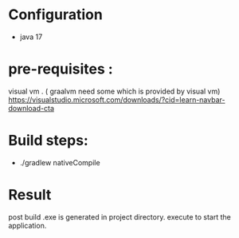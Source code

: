 # Configuration

- java 17

# pre-requisites :

visual vm . ( graalvm need some which is provided by visual vm)
https://visualstudio.microsoft.com/downloads/?cid=learn-navbar-download-cta

# Build steps:

- ./gradlew nativeCompile

# Result

post build .exe is generated in project directory. execute to start the application.

#    
